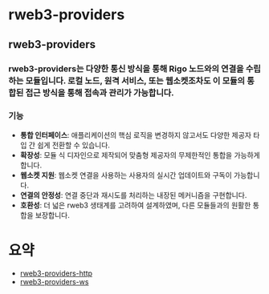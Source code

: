 # rweb3-providers


## rweb3-providers

### rweb3-providers는 다양한 통신 방식을 통해 Rigo 노드와의 연결을 수립하는 모듈입니다. 로컬 노드, 원격 서비스, 또는 웹소켓조차도 이 모듈의 통합된 접근 방식을 통해 접속과 관리가 가능합니다.

### 기능

- **통합 인터페이스**: 애플리케이션의 핵심 로직을 변경하지 않고서도 다양한 제공자 타입 간 쉽게 전환할 수 있습니다.
- **확장성**: 모듈 식 디자인으로 제작되어 맞춤형 제공자의 무제한적인 통합을 가능하게 합니다.
- **웹소켓 지원**: 웹소켓 연결을 사용하는 사용자의 실시간 업데이트와 구독이 가능합니다.
- **연결의 안정성**: 연결 중단과 재시도를 처리하는 내장된 메커니즘을 구현합니다.
- **호환성**: 더 넓은 rweb3 생태계를 고려하여 설계하였며, 다른 모듈들과의 원활한 통합을 보장합니다.



# 요약

* [rweb3-providers-http](./http/http.md)
* [rweb3-providers-ws](./websocket/ws.md)
